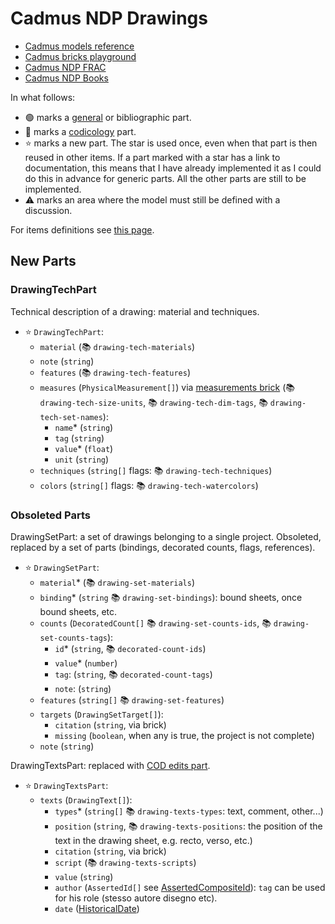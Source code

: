 ﻿# Cadmus NDP Drawings

- [Cadmus models reference](https://myrmex.github.io/overview/cadmus/dev/models/)
- [Cadmus bricks playground](https://cadmus-bricks.fusi-soft.com/)
- [Cadmus NDP FRAC](https://github.com/vedph/cadmus-ndp-frac)
- [Cadmus NDP Books](https://github.com/vedph/cadmus-ndp-books)

In what follows:

- 🟢 marks a [general](https://vedph.github.io/cadmus-doc/models/shared.html#general) or bibliographic part.
- 📖 marks a [codicology](https://vedph.github.io/cadmus-doc/models/shared.html#codicology) part.
- ⭐ marks a new part. The star is used once, even when that part is then reused in other items. If a part marked with a star has a link to documentation, this means that I have already implemented it as I could do this in advance for generic parts. All the other parts are still to be implemented.
- ⚠️ marks an area where the model must still be defined with a discussion.

For items definitions see [this page](https://github.com/vedph/cadmus-ndp-api).

## New Parts

### DrawingTechPart

Technical description of a drawing: material and techniques.

- ⭐ `DrawingTechPart`:
  - `material` (📚 `drawing-tech-materials`)
  - `note` (`string`)
  - `features` (📚 `drawing-tech-features`)
  - `measures` (`PhysicalMeasurement[]`) via [measurements brick](https://github.com/vedph/cadmus-bricks-shell-v3/tree/master/projects/myrmidon/cadmus-mat-physical-size#physicalmeasurementset) (📚 `drawing-tech-size-units`, 📚 `drawing-tech-dim-tags`, 📚 `drawing-tech-set-names`):
    - `name`\* (`string`)
    - `tag` (`string`)
    - `value`\* (`float`)
    - `unit` (`string`)
  - `techniques` (`string[]` flags: 📚 `drawing-tech-techniques`)
  - `colors` (`string[]` flags: 📚 `drawing-tech-watercolors`)

### Obsoleted Parts

DrawingSetPart: a set of drawings belonging to a single project. Obsoleted, replaced by a set of parts (bindings, decorated counts, flags, references).

- ⭐ `DrawingSetPart`:
  - `material`\* (📚 `drawing-set-materials`)
  - `binding`\* (`string` 📚 `drawing-set-bindings`): bound sheets, once bound sheets, etc.
  - `counts` (`DecoratedCount[]` 📚 `drawing-set-counts-ids`, 📚 `drawing-set-counts-tags`):
    - `id`\* (`string`, 📚 `decorated-count-ids`)
    - `value`\* (`number`)
    - `tag`: (`string`, 📚 `decorated-count-tags`)
    - `note`: (`string`)
  - `features` (`string[]` 📚 `drawing-set-features`)
  - `targets` (`DrawingSetTarget[]`):
    - `citation` (`string`, via brick)
    - `missing` (`boolean`, when any is true, the project is not complete)
  - `note` (`string`)

DrawingTextsPart: replaced with [COD edits part](https://github.com/vedph/cadmus-codicology/blob/master/docs/cod-edits.md).

- ⭐ `DrawingTextsPart`:
  - `texts` (`DrawingText[]`):
    - `types`\* (`string[]` 📚 `drawing-texts-types`: text, comment, other...)
    - `position` (`string`, 📚 `drawing-texts-positions`: the position of the text in the drawing sheet, e.g. recto, verso, etc.)
    - `citation` (`string`, via brick)
    - `script` (📚 `drawing-texts-scripts`)
    - `value` (`string`)
    - `author` (`AssertedId[]` see [AssertedCompositeId](https://github.com/vedph/cadmus-bricks-shell-v3/blob/master/projects/myrmidon/cadmus-refs-asserted-ids/README.md#asserted-composite-id)): `tag` can be used for his role (stesso autore disegno etc).
    - `date` ([HistoricalDate](https://github.com/vedph/cadmus-bricks-shell-v3/blob/master/projects/myrmidon/cadmus-refs-historical-date/README.md))
